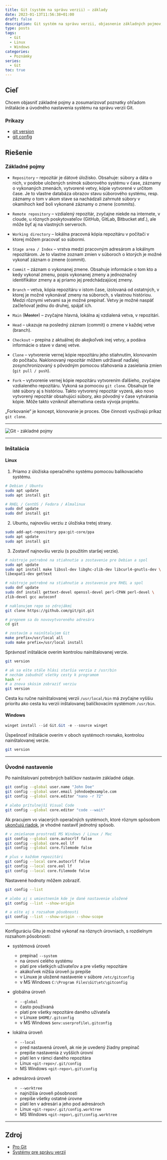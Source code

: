 ```yaml
---
title: Git (systém na správu verzii) – základy
date: 2023-01-13T11:56:38+01:00
draft: false
description: Git systém na správu verzii, objasnenie základných pojmov, inštalácia a úvodné nastavenie
type: posts
tags:
  - Git
  - Linux
  - Windows
categories:
  - Poznámky
series:
  - Git
toc: true
---
```


## Cieľ

Chcem objasniť základné pojmy a zosumarizovať poznatky ohľadom inštalácie a úvodného nastavenia systému na správu verzii Git.

### Príkazy

- [git version](https://git-scm.com/docs/git-version)
- [git config](https://git-scm.com/docs/git-config)

## Riešenie

### Základné pojmy

- `Repository` – repozitár je dátové úložisko. Obsahuje: súbory a dáta o nich, v podobe uložených snímok súborového systému v čase, záznamy o vykonaných zmenách, vytvorené vetvy, kópie vytvorené v určitom čase. Je to vlastne databáza obrazov stavu súborového systému, resp. záznamy o tom v akom stave sa nachádzali zahrnuté súbory v okamihoch keď boli vykonané záznamy o zmene (commits).

- `Remote repository` – vzdialený repozitár, zvyčajne niekde na internete, v cloude, u rôznych poskytovateľov (GitHub, GitLab, Bitbucket atď.), ale môže byť aj na vlastných serveroch.

- `Working directory` – lokálna pracovná kópia repozitáru v počítači v ktorej môžem pracovať so súbormi.

- `Stage area / Index` – vrstva medzi pracovným adresárom a lokálnym repozitárom. Je to vlastne zoznam zmien v súboroch o ktorých je možné vykonať záznam o zmene (commit).

- `Commit` – záznam o vykonanej zmene. Obsahuje informácie o tom kto a kedy vykonal zmenu, popis vykonanej zmeny a jednoznačný identifikátor zmeny a aj priamo jej predchádzajúcej zmeny.

- `Branch` – vetva, kópia repozitáru v istom čase, izolovaná od ostatných, v ktorej je možné vykonávať zmeny na súboroch, s vlastnou históriou. Medzi rôznymi vetvami sa je možné prepínať. Vetvy je možné naspäť začleňovať jednu do druhej, spájať ich.

- `Main` (~~Master~~) – zvyčajne hlavná, lokálna aj vzdialená vetva, v repozitári.

- `Head` – ukazuje na posledný záznam (commit) o zmene v každej vetve (branch).

- `Checkout` – prepína z aktuálnej do akejkoľvek inej vetvy, a podáva informácie o stave v danej vetve.

- `Clone` – vytvorenie vernej kópie repozitáru jeho stiahnutím, klonovaním do počítaču. Naklonovaný repozitár môžem udržiavať naďalej zosynchronizovaný s pôvodným pomocou sťahovania a zasielania zmien (`git pull / push`).

- `Fork` – vytvorenie vernej kópie repozitáru vytvorením ďalšieho, zvyčajne vzdialeného repozitáru. Vykoná sa pomocou `git clone`. Obsahuje tie isté súbory aj s históriou. Takto vytvorený repozitár vyzerá, ako novo vytvorený repozitár obsahujúci súbory, ako pôvodný v čase vytvárania kópie. Môže takto vzniknúť alternatívna cesta vývoja projektu.

„Forkovanie“ je koncept, klonovanie je proces. Obe činnosti využívajú príkaz `git clone`.

---

![Git - základné pojmy](git-zakladne-pojmy.png)

---

### Inštalácia

#### Linux

1. Priamo z úložiska operačného systému pomocou balíkovacieho systému.

```bash
# Debian / Ubuntu
sudo apt update
sudo apt install git

# RHEL / CentOS / Fedora / Almalinux
sudo dnf update
sudo dnf install git
```

2. Ubuntu, najnovšiu verziu z úložiska tretej strany.

```bash
sudo add-apt-repository ppa:git-core/ppa
sudo apt update
sudo apt install git
```

3. Zostaviť najnovšiu verziu (s použitím staršej verzie).

```bash
# nástroje potrebné na stiahnutie a zostavenie pre Debian a spol
sudo apt update
sudo apt install make libssl-dev libghc-zlib-dev libcurl4-gnutls-dev \
libexpat1-dev gettext

# nástroje potrebné na stiahnutie a zostavenie pre RHEL a spol
sudo dnf update
sudo dnf install gettext-devel openssl-devel perl-CPAN perl-devel \
zlib-devel gcc autoconf

# naklonujem repo so zdrojákmi
git clone https://github.com/git/git.git

# prepnem sa do novovytvoreného adresára
cd git

# zostavím a nainštalujem Git
make prefix=/usr/local all
sudo make prefix=/usr/local install
```

Správnosť inštalácie overím kontrolou nainštalovanej verzie.

```bash
git version

# ak sa ešte stále hlási staršia verzia z /usr/bin
# nechám zabudnúť všetky cesty k programom
hash -r
# a znova skúsim zobraziť verziu
git version
```

Cesta ku ručne nainštalovanej verzii `/usr/local/bin` má zvyčajne vyššiu prioritu ako cesta ku verzii inštalovanej balíčkovacím systémom `/usr/bin`.

#### Windows

```powershell
winget install --id Git.Git -e --source winget
```

Úspešnosť inštalácie overím v oboch systémoch rovnako, kontrolou nainštalovanej verzie.

```bash
git version
```

---

### Úvodné nastavenie

Po nainštalovaní potrebných balíčkov nastavím základné údaje.

``` bash
git config --global user.name "John Doe"
git config --global user.email johndoe@example.com
git config --global core.editor "nano -r 72"

# alebo prítulnejší Visual Code
git config --global core.editor "code --wait"
```

Ak pracujem vo viacerých operačných systémoch, ktoré rôznym spôsobom [ukončujú riadok](https://en.wikipedia.org/wiki/Newline), je vhodné nastaviť jednotný spôsob.

```bash
# v zmiešanom prostredí MS Windows / Linux / Mac
git config --global core.autocrlf false
git config --global core.eol lf
git config --global core.filemode false

# plus v každom repozitári
git config --local core.autocrlf false
git config --local core.eol lf
git config --local core.filemode false
```

Nastavené hodnoty môžem zobraziť.

``` bash
git config --list

# alebo aj s umiestnením kde je dané nastavenie uložené
git config --list --show-origin

# a ešte aj s rozsahom pôsobnosti
git config --list --show-origin --show-scope
```

---

Konfiguráciu Gitu je možné vykonať na rôznych úrovniach, s rozdielnym rozsahom pôsobnosti:

- systémová úroveň
	- prepínač `--system`
	- na úrovni celého systému
	- platí pre všetkých užívateľov a pre všetky repozitáre
	- akákoľvek nižšia úroveň ju prepíše
	- v Linuxe je uložené nastavenie v súbore `/etc/gitconfig`
	- v MS Windows `C:\Program Files\Git\etc\gitconfig`

- globálna úroveň
	- `--global`
	- často používaná
	- platí pre všetky repozitáre daného užívateľa
	- v Linuxe `$HOME/.gitconfig`
	- v MS Windows `$env:userprofile\.gitconfig`

- lokálna úroveň
	- `--local`
	- pred nastavená úroveň, ak nie je uvedený žiadny prepínač
	- prepíše nastavenia z vyšších úrovní
	- platí len v rámci daného repozitára
	- Linux `<git-repo>/.git/config`
	- MS Windows `<git-repo>\.git\config`

- adresárová úroveň
	- `--worktree`
	- najnižšia úroveň pôsobnosti
	- prepíše všetky ostatné úrovne
	- platí len v adresári a jeho pod adresároch
	- Linux `<git-repo>/.git/config.worktree`
	- MS Windows `<git-repo>\.git\config.worktree`

---

## Zdroj

- [Pro Git](https://git-scm.com/book/cs/v2)
- [Systémy pre správu verzií](https://kurzy.kpi.fei.tuke.sk/zsi/labs/02-git.html)
